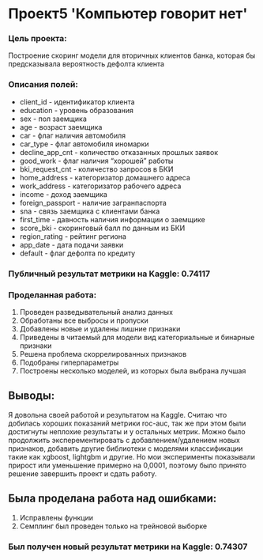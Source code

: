 # Проект5 'Компьютер говорит нет'
### Цель проекта:
Построение скоринг модели для вторичных клиентов банка, которая бы предсказывала вероятность дефолта клиента

### Описания полей:

- client_id - идентификатор клиента
- education - уровень образования
- sex - пол заемщика
- age - возраст заемщика
- car - флаг наличия автомобиля
- car_type - флаг автомобиля иномарки
- decline_app_cnt - количество отказанных прошлых заявок
- good_work - флаг наличия “хорошей” работы
- bki_request_cnt - количество запросов в БКИ
- home_address - категоризатор домашнего адреса
- work_address - категоризатор рабочего адреса
- income - доход заемщика
- foreign_passport - наличие загранпаспорта
- sna - связь заемщика с клиентами банка
- first_time - давность наличия информации о заемщике
- score_bki - скоринговый балл по данным из БКИ
- region_rating - рейтинг региона
- app_date - дата подачи заявки
- default - флаг дефолта по кредиту

### Публичный результат метрики на Kaggle: 0.74117

### Проделанная работа:
1. Проведен разведывательный анализ данных
2. Обработаны все выбросы и пропуски
3. Добавлены новые и удалены лишние признаки
4. Приведены в читаемый для модели вид категориальные и бинарные признаки
5. Решена проблема скоррелированных признаков
6. Подобраны гиперпараметры
7. Построены несколько моделей, из которых была выбрана лучшая

## Выводы:
Я довольна своей работой и результатом на Kaggle. Cчитаю что добилась хороших показаний метрики roc-auc, так же при этом были достигнуты неплохие результаты и у остальных метрик.
Можно было продолжить эксперементировать с добавлением/удалением новых признаков, добавить другие библиотеки с моделями классификации такие как xgboost, lightgbm и другие. 
Но мои эксперименты показывали прирост или уменьшение примерно на 0,0001, поэтому было принято решение завершить проект и сдать работу.

## Была проделана работа над ошибками:
1. Исправлены функции
2. Семплинг был проведен только на трейновой выборке

### Был получен новый результат метрики на Kaggle: 0.74307
